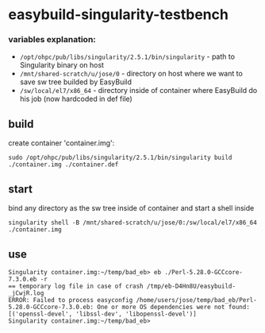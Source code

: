 # easybuild-singularity-testbench

### variables explanation:
* ```/opt/ohpc/pub/libs/singularity/2.5.1/bin/singularity``` - path to Singularity binary on host
* ```/mnt/shared-scratch/u/jose/0``` - directory on host where we want to save sw tree builded by EasyBuild
* ```/sw/local/el7/x86_64``` - directory inside of container where EasyBuild do his job (now hardcoded in def file)


## build

create container 'container.img':

    sudo /opt/ohpc/pub/libs/singularity/2.5.1/bin/singularity build ./container.img ./container.def

## start

bind any directory as the sw tree inside of container and start a shell inside

    singularity shell -B /mnt/shared-scratch/u/jose/0:/sw/local/el7/x86_64 ./container.img

## use

 
    Singularity container.img:~/temp/bad_eb> eb ./Perl-5.28.0-GCCcore-7.3.0.eb -r
    == temporary log file in case of crash /tmp/eb-D4Hn8U/easybuild-_jCwjR.log
    ERROR: Failed to process easyconfig /home/users/jose/temp/bad_eb/Perl-5.28.0-GCCcore-7.3.0.eb: One or more OS dependencies were not found: [('openssl-devel', 'libssl-dev', 'libopenssl-devel')]
    Singularity container.img:~/temp/bad_eb>

